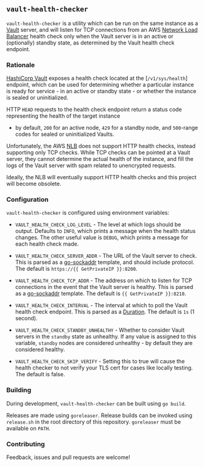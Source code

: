 ## `vault-health-checker`

`vault-health-checker` is a utility which can be run on the same instance as a [Vault][vault] server, and will listen
for TCP  connections from an AWS [Network Load Balancer][nlb] health check only when the Vault server is in an active
or (optionally) standby state, as determined by the Vault health check endpoint.

### Rationale

[HashiCorp Vault][vault] exposes a health check located at the [`/v1/sys/health`] endpoint, which can be used for
determining whether a particular instance is ready for service - in an active or standby state - or whether the instance
is sealed or uninitialized.

HTTP `HEAD` requests to the health check endpoint return a status code representing the health of the target instance
- by default, `200` for an active node, `429` for a standby node, and `500`-range codes for sealed or uninitialized
Vaults.

Unfortunately, the AWS [NLB][nlb] does not support HTTP health checks, instead supporting only TCP checks. While TCP
checks can be pointed at a Vault server, they cannot determine the actual health of the instance, and fill the logs of
the Vault server with spam related to unencrypted requests.

Ideally, the NLB will eventually support HTTP health checks and this project will become obsolete.

### Configuration

`vault-health-checker` is configured using environment variables:

- `VAULT_HEALTH_CHECK_LOG_LEVEL` - The level at which logs should be output. Defaults to `INFO`, which prints a message
  when the health status changes. The other useful value is `DEBUG`, which prints a message for each health check made.

- `VAULT_HEALTH_CHECK_SERVER_ADDR` - The URL of the Vault server to check. This is parsed as a [go-sockaddr][sockaddr]
  template, and should include protocol. The default is `https://{{ GetPrivateIP }}:8200`.

- `VAULT_HEALTH_CHECK_TCP_ADDR` - The address on which to listen for TCP connections in the event that the Vault server
  is healthy. This is parsed as a [go-sockaddr][sockaddr] template. The default is `{{ GetPrivateIP }}:8210`.

- `VAULT_HEALTH_CHECK_INTERVAL` - The interval at which to poll the Vault health check endpoint. This is parsed as a
  [Duration][duration]. The default is `1s` (1 second).

- `VAULT_HEALTH_CHECK_STANDBY_UNHEALTHY` - Whether to consider Vault servers in the `standby` state as unhealthy. If any
  value is assigned to this variable, `standby` nodes are considered unhealthy - by default they are considered healthy.

- `VAULT_HEALTH_CHECK_SKIP_VERIFY` - Setting this to true will cause the health checker to not verify your TLS cert for
  cases like locally testing. The default is false.

### Building

During development, `vault-health-checker` can be built using `go build`.

Releases are made using `goreleaser`. Release builds can be invoked using `release.sh` in the root directory of this
repository. `goreleaser` must be available on `PATH`.

### Contributing

Feedback, issues and pull requests are welcome!

[vault]: https://github.com/hashicorp/vault
[nlb]: https://docs.aws.amazon.com/elasticloadbalancing/latest/network/introduction.html
[sockaddr]: https://github.com/hashicorp/go-sockaddr
[duration]: https://golang.org/pkg/time/#ParseDuration
